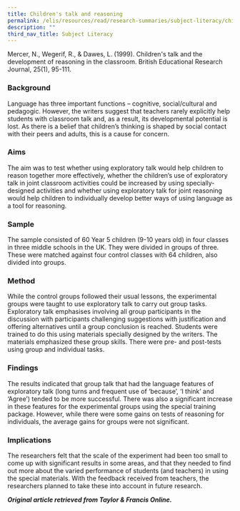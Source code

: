 ```yaml
---
title: Children's talk and reasoning
permalink: /elis/resources/read/research-summaries/subject-literacy/childrens-talk-and-reasoning/
description: ""
third_nav_title: Subject Literacy
---
```

Mercer, N., Wegerif, R., & Dawes, L. (1999). Children's talk and the development of reasoning in the classroom. British Educational Research Journal, 25(1), 95-111.

### Background

Language has three important functions – cognitive, social/cultural and pedagogic. However, the writers suggest that teachers rarely explicitly help students with classroom talk and, as a result, its developmental potential is lost. As there is a belief that children’s thinking is shaped by social contact with their peers and adults, this is a cause for concern.

### Aims

The aim was to test whether using exploratory talk would help children to reason together more effectively, whether the children’s use of exploratory talk in joint classroom activities could be increased by using specially-designed activities and whether using exploratory talk for joint reasoning would help children to individually develop better ways of using language as a tool for reasoning.

### Sample

The sample consisted of 60 Year 5 children (9-10 years old) in four classes in three middle schools in the UK. They were divided in groups of three. These were matched against four control classes with 64 children, also divided into groups.

### Method

While the control groups followed their usual lessons, the experimental groups were taught to use exploratory talk to carry out group tasks. Exploratory talk emphasises involving all group participants in the discussion with participants challenging suggestions with justification and offering alternatives until a group conclusion is reached. Students were trained to do this using materials specially designed by the writers. The materials emphasized these group skills. There were pre- and post-tests using group and individual tasks.

### Findings

The results indicated that group talk that had the language features of exploratory talk (long turns and frequent use of ‘because’, ‘I think’ and ‘Agree’) tended to be more successful. There was also a significant increase in these features for the experimental groups using the special training package. However, while there were some gains on tests of reasoning for individuals, the average gains for groups were not significant.

### Implications

The researchers felt that the scale of the experiment had been too small to come up with significant results in some areas, and that they needed to find out more about the varied performance of students (and teachers) in using the special materials. With the feedback received from teachers, the researchers planned to take these into account in future research.


_**Original article retrieved from Taylor & Francis Online.**_  

